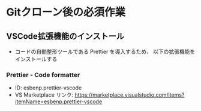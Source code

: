 # Gitクローン後の必須作業

## VSCode拡張機能のインストール
- コードの自動整形ツールである Prettier を導入するため、
  以下の拡張機能をインストールする

### Prettier - Code formatter
- ID: esbenp.prettier-vscode
- VS Marketplace リンク: https://marketplace.visualstudio.com/items?itemName=esbenp.prettier-vscode


